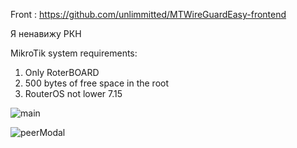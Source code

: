 Front : https://github.com/unlimmitted/MTWireGuardEasy-frontend

Я ненавижу РКН

MikroTik system requirements: 

1. Only RoterBOARD
2. 500 bytes of free space in the root
3. RouterOS not lower 7.15 


![main](https://github.com/user-attachments/assets/d48084ba-789b-4e79-95a7-631bc4d40fab)

![peerModal](https://github.com/user-attachments/assets/578e0438-1879-4757-8443-76f33079d9eb)

